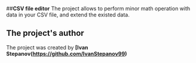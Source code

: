 ##**CSV file editor**
The project allows to perform minor math operation with data in your CSV file, and extend the existed data. 

## **The project's author**
The project was created by **[Ivan Stepanov(https://github.com/IvanStepanov99)**



